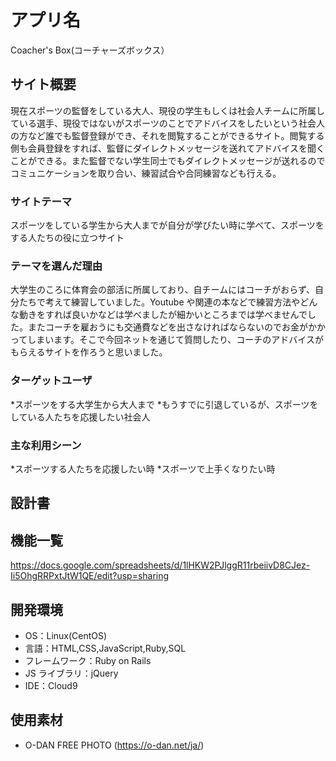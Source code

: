 # アプリ名

Coacher's Box(コーチャーズボックス）

## サイト概要

現在スポーツの監督をしている大人、現役の学生もしくは社会人チームに所属している選手、現役ではないがスポーツのことでアドバイスをしたいという社会人の方など誰でも監督登録ができ、それを閲覧することができるサイト。閲覧する側も会員登録をすれば、監督にダイレクトメッセージを送れてアドバイスを聞くことができる。また監督でない学生同士でもダイレクトメッセージが送れるのでコミュニケーションを取り合い、練習試合や合同練習なども行える。

### サイトテーマ

スポーツをしている学生から大人までが自分が学びたい時に学べて、スポーツをする人たちの役に立つサイト

### テーマを選んだ理由

大学生のころに体育会の部活に所属しており、自チームにはコーチがおらず、自分たちで考えて練習していました。Youtube や関連の本などで練習方法やどんな動きをすれば良いかなどは学べましたが細かいところまでは学べませんでした。またコーチを雇おうにも交通費などを出さなければならないのでお金がかかってしまいます。そこで今回ネットを通じて質問したり、コーチのアドバイスがもらえるサイトを作ろうと思いました。

### ターゲットユーザ

*スポーツをする大学生から大人まで
*もうすでに引退しているが、スポーツをしている人たちを応援したい社会人

### 主な利用シーン
*スポーツする人たちを応援したい時
*スポーツで上手くなりたい時

## 設計書

## 機能一覧

https://docs.google.com/spreadsheets/d/1lHKW2PJlggR11rbeiivD8CJez-Ii5OhgRRPxtJtW1QE/edit?usp=sharing

## 開発環境

- OS：Linux(CentOS)
- 言語：HTML,CSS,JavaScript,Ruby,SQL
- フレームワーク：Ruby on Rails
- JS ライブラリ：jQuery
- IDE：Cloud9

## 使用素材

- O-DAN FREE PHOTO (https://o-dan.net/ja/)


